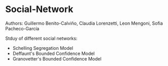 # Social-Network

Authors: Guillermo Benito-Calviño, Claudia Lorenzetti, Leon Mengoni, Sofia Pacheco-García

Stduy of different social networks:
- Schelling Segregation Model
-  Deffaunt's Bounded Confidence Model
-  Granovetter's Bounded Confidence Model
